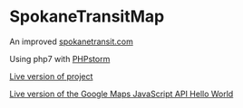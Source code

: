 # SpokaneTransitMap
An improved [spokanetransit.com](https://www.spokanetransit.com/)

Using php7 with [PHPstorm](https://www.jetbrains.com/student/)

[Live version of project](http://timothy-b.com/SpokaneTransitMap/)

[Live version of the Google Maps JavaScript API Hello World](http://timothy-b.com/SpokaneTransitMap/src/Controllers/Testing/Google_Maps_JS_API_Test.php)